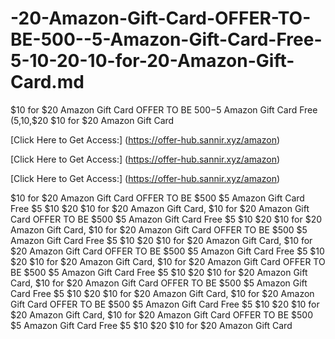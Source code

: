 # -20-Amazon-Gift-Card-OFFER-TO-BE-500--5-Amazon-Gift-Card-Free-5-10-20-10-for-20-Amazon-Gift-Card.md

$10 for $20 Amazon Gift Card OFFER TO BE $500-$5 Amazon Gift Card Free ($5,$10,$20 $10 for $20 Amazon Gift Card

[Click Here to Get Access:] (https://offer-hub.sannir.xyz/amazon)

[Click Here to Get Access:] (https://offer-hub.sannir.xyz/amazon)

[Click Here to Get Access:] (https://offer-hub.sannir.xyz/amazon)

$10 for $20 Amazon Gift Card OFFER TO BE $500 $5 Amazon Gift Card Free $5 $10 $20 $10 for $20 Amazon Gift Card, $10 for $20 Amazon Gift Card OFFER TO BE $500 $5 Amazon Gift Card Free $5 $10 $20 $10 for $20 Amazon Gift Card, $10 for $20 Amazon Gift Card OFFER TO BE $500 $5 Amazon Gift Card Free $5 $10 $20 $10 for $20 Amazon Gift Card, $10 for $20 Amazon Gift Card OFFER TO BE $500 $5 Amazon Gift Card Free $5 $10 $20 $10 for $20 Amazon Gift Card, $10 for $20 Amazon Gift Card OFFER TO BE $500 $5 Amazon Gift Card Free $5 $10 $20 $10 for $20 Amazon Gift Card, $10 for $20 Amazon Gift Card OFFER TO BE $500 $5 Amazon Gift Card Free $5 $10 $20 $10 for $20 Amazon Gift Card, $10 for $20 Amazon Gift Card OFFER TO BE $500 $5 Amazon Gift Card Free $5 $10 $20 $10 for $20 Amazon Gift Card, $10 for $20 Amazon Gift Card OFFER TO BE $500 $5 Amazon Gift Card Free $5 $10 $20 $10 for $20 Amazon Gift Card
